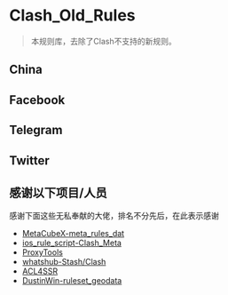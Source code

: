# Clash_Old_Rules
> 本规则库，去除了Clash不支持的新规则。

## China

## Facebook

## Telegram

## Twitter

## 感谢以下项目/人员
感谢下面这些无私奉献的大佬，排名不分先后，在此表示感谢
- [MetaCubeX-meta_rules_dat](https://github.com/MetaCubeX/meta-rules-dat)
- [ios_rule_script-Clash_Meta](https://github.com/blackmatrix7/ios_rule_script/tree/master/rule/Clash)
- [ProxyTools](https://github.com/mphin/ProxyTools)
- [whatshub-Stash/Clash](https://whatshub.top/strule)
- [ACL4SSR](https://github.com/ACL4SSR/ACL4SSR)
- [DustinWin-ruleset_geodata](https://github.com/DustinWin/ruleset_geodata?tab=readme-ov-file)
